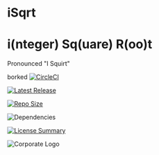 # iSqrt
i(nteger) Sq(uare) R(oo)t
==========
Pronounced "I Squirt"

borked
[![CircleCI](https://img.shields.io/circleci/build/github/InnovAnon-Inc/iSqrt/?color=%23FF1100&logo=InnovAnon%2C%20Inc.&logoColor=%23FF1133&style=plastic)](https://circleci.com/gh/InnovAnon-Inc/iSqrt/)

[![Latest Release](https://img.shields.io/github/commits-since/InnovAnon-Inc/iSqrt//latest?color=%23FF1100&include_prereleases&logo=InnovAnon%2C%20Inc.&logoColor=%23FF1133&style=plastic)](https://github.com/InnovAnon-Inc/iSqrt//releases/latest)

[![Repo Size](https://img.shields.io/github/repo-size/InnovAnon-Inc/iSqrt/?color=%23FF1100&logo=InnovAnon%2C%20Inc.&logoColor=%23FF1133&style=plastic)](https://github.com/InnovAnon-Inc/iSqrt/)

![Dependencies](https://img.shields.io/librariesio/github/InnovAnon-Inc/iSqrt/?color=%23FF1100&style=plastic)

[![License Summary](https://img.shields.io/github/license/InnovAnon-Inc/iSqrt/?color=%23FF1100&label=Free%20Code%20for%20a%20Free%20World%21&logo=InnovAnon%2C%20Inc.&logoColor=%23FF1133&style=plastic)](https://tldrlegal.com/license/unlicense#summary)

![Corporate Logo](https://i.imgur.com/UD8y4Is.gif)

